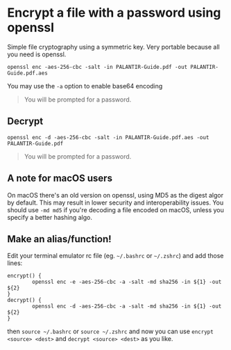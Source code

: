# Encrypt a file with a password using openssl

Simple file cryptography using a symmetric key. Very portable because all you need is openssl.

`openssl enc -aes-256-cbc -salt -in PALANTIR-Guide.pdf -out PALANTIR-Guide.pdf.aes`

You may use the `-a` option to enable base64 encoding

>You will be prompted for a password.

## Decrypt

`openssl enc -d -aes-256-cbc -salt -in PALANTIR-Guide.pdf.aes -out PALANTIR-Guide.pdf`

>You will be prompted for a password.

## A note for macOS users

On macOS there's an old version on openssl, using MD5 as the digest algor by default. This may result in lower security and interoperability issues. You should use `-md md5` if you're decoding a file encoded on macOS, unless you specify a better hashing algo.

## Make an alias/function!

Edit your terminal emulator rc file (eg. `~/.bashrc` or `~/.zshrc`) and add those lines:

```
encrypt() {
        openssl enc -e -aes-256-cbc -a -salt -md sha256 -in ${1} -out ${2}
}
decrypt() {
        openssl enc -d -aes-256-cbc -a -salt -md sha256 -in ${1} -out ${2}
}
```
then
`source ~/.bashrc` or `source ~/.zshrc`
and now you can use `encrypt <source> <dest>` and `decrypt <source> <dest>` as you like.